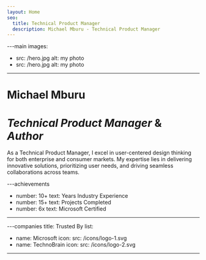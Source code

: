```yaml
---
layout: Home
seo:
  title: Technical Product Manager
  description: Michael Mburu - Technical Product Manager
---
```


---main
images:
  - src: /hero.jpg
    alt: my photo
  - src: /hero.jpg
    alt: my photo
---

# <Typewriter>Michael Mburu</Typewriter>

# *Technical Product Manager* <span>&</span> *Author*

<Sep size={12} />

As a Technical Product Manager, I excel in user-centered design thinking for both enterprise and consumer markets. My expertise lies in delivering innovative solutions, prioritizing user needs, and driving seamless collaborations across teams.


---achievements
- number: 10+
  text: Years Industry Experience
- number: 15+
  text: Projects Completed
- number: 6x
  text: Microsoft Certified
---

---companies
title: Trusted By
list:
  - name: Microsoft
    icon:
      src: /icons/logo-1.svg
  - name: TechnoBrain
    icon:
      src: /icons/logo-2.svg
---